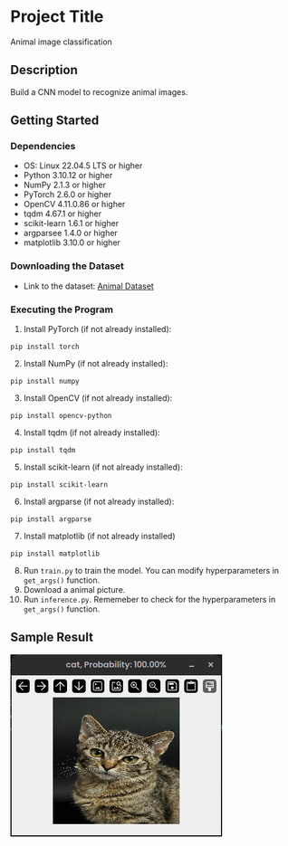 # Project Title
Animal image classification

## Description
Build a CNN model to recognize animal images.

## Getting Started

### Dependencies
- OS: Linux 22.04.5 LTS or higher
- Python 3.10.12 or higher
- NumPy 2.1.3 or higher
- PyTorch 2.6.0 or higher
- OpenCV 4.11.0.86 or higher
- tqdm 4.67.1 or higher
- scikit-learn 1.6.1 or higher
- argparsee 1.4.0 or higher
- matplotlib 3.10.0 or higher

### Downloading the Dataset
- Link to the dataset: [Animal Dataset](https://drive.google.com/drive/folders/1S-2s3Hwh6xfQilhyqaJddcI5gj6FngBw)

### Executing the Program
1. Install PyTorch (if not already installed):
```
pip install torch
```

2. Install NumPy (if not already installed):
```
pip install numpy
```

3. Install OpenCV (if not already installed):
```
pip install opencv-python
```

4. Install tqdm (if not already installed):
```
pip install tqdm
```
5. Install scikit-learn (if not already installed):
```
pip install scikit-learn
```
6. Install argparse (if not already installed):
```
pip install argparse 
```

7. Install matplotlib (if not already installed)
```
pip install matplotlib
```


8. Run `train.py` to train the model. You can modify hyperparameters in `get_args()` function.
9. Download a animal picture.
11. Run `inference.py`. Rememeber to check for the hyperparameters in `get_args()` function.

## Sample Result
![Alt text](./sample_result.png)

